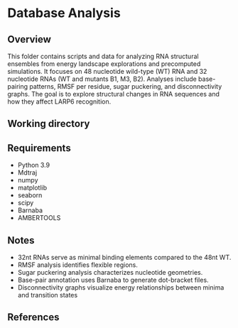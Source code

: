 # Database Analysis

## Overview 
This folder contains scripts and data for analyzing RNA structural ensembles from energy landscape explorations and precomputed simulations. It focuses on 48 nucleotide wild-type (WT) RNA and 32 nucleotide RNAs (WT and mutants B1, M3, B2). Analyses include base-pairing patterns, RMSF per residue, sugar puckering, and disconnectivity graphs. The goal is to explore structural changes in RNA sequences and how they affect LARP6 recognition.

## Working directory 

## Requirements
- Python 3.9
- Mdtraj
- numpy
- matplotlib
- seaborn
- scipy
- Barnaba
- AMBERTOOLS

## Notes 

- 32nt RNAs serve as minimal binding elements compared to the 48nt WT.
- RMSF analysis identifies flexible regions.
- Sugar puckering analysis characterizes nucleotide geometries.
- Base-pair annotation uses Barnaba to generate dot-bracket files.
- Disconnectivity graphs visualize energy relationships between minima and transition states

## References 

